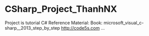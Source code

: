 # CSharp_Project_ThanhNX
Project is tutorial C#
Reference Material: 
    Book:   microsoft_visual_c-sharp__2013_step_by_step
    http://code5s.com
    ...
